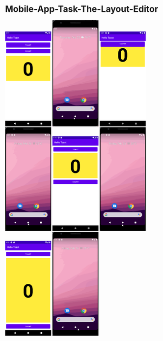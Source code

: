 # Mobile-App-Task-The-Layout-Editor

<img src="Hellotoastss.png" width="150">

<img src="toastv.gif" width="150">

<img src="M.png" width="150">

<img src="Mg.gif" width="150">

<img src="RLayout.png" width="150">

<img src="RLg.gif" width="150">

<img src="fullToast.png" width="150">

<img src="fullToastA.gif" width="150">
